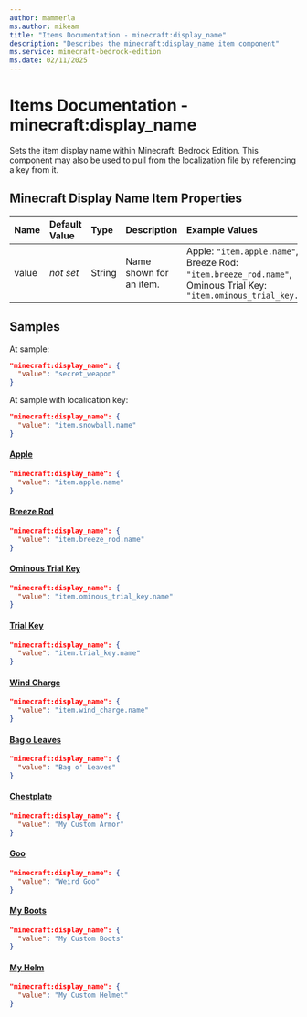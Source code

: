 ```yaml
---
author: mammerla
ms.author: mikeam
title: "Items Documentation - minecraft:display_name"
description: "Describes the minecraft:display_name item component"
ms.service: minecraft-bedrock-edition
ms.date: 02/11/2025 
---
```


# Items Documentation - minecraft:display_name

Sets the item display name within Minecraft: Bedrock Edition. This component may also be used to pull from the localization file by referencing a key from it.


## Minecraft Display Name Item Properties

|Name       |Default Value |Type |Description |Example Values |
|:----------|:-------------|:----|:-----------|:------------- |
| value | *not set* | String | Name shown for an item. | Apple: `"item.apple.name"`, Breeze Rod: `"item.breeze_rod.name"`, Ominous Trial Key: `"item.ominous_trial_key.name"` | 

## Samples

At sample: 

```json
"minecraft:display_name": {
  "value": "secret_weapon"
}
```

At sample with localication key: 

```json
"minecraft:display_name": {
  "value": "item.snowball.name"
}
```

#### [Apple](https://github.com/Mojang/bedrock-samples/tree/preview/behavior_pack/items/apple.json)


```json
"minecraft:display_name": {
  "value": "item.apple.name"
}
```

#### [Breeze Rod](https://github.com/Mojang/bedrock-samples/tree/preview/behavior_pack/items/breeze_rod.json)


```json
"minecraft:display_name": {
  "value": "item.breeze_rod.name"
}
```

#### [Ominous Trial Key](https://github.com/Mojang/bedrock-samples/tree/preview/behavior_pack/items/ominous_trial_key.json)


```json
"minecraft:display_name": {
  "value": "item.ominous_trial_key.name"
}
```

#### [Trial Key](https://github.com/Mojang/bedrock-samples/tree/preview/behavior_pack/items/trial_key.json)


```json
"minecraft:display_name": {
  "value": "item.trial_key.name"
}
```

#### [Wind Charge](https://github.com/Mojang/bedrock-samples/tree/preview/behavior_pack/items/wind_charge.json)


```json
"minecraft:display_name": {
  "value": "item.wind_charge.name"
}
```

#### [Bag o Leaves](https://github.com/microsoft/minecraft-samples/tree/main/creator_camp/behavior_packs/creator_camp/items/bag_o_leaves.json)


```json
"minecraft:display_name": {
  "value": "Bag o' Leaves"
}
```

#### [Chestplate](https://github.com/microsoft/minecraft-samples/tree/main/custom_items/behavior_packs/custom_item/items/chestplate.json)


```json
"minecraft:display_name": {
  "value": "My Custom Armor"
}
```

#### [Goo](https://github.com/microsoft/minecraft-samples/tree/main/custom_items/behavior_packs/custom_item/items/goo.json)


```json
"minecraft:display_name": {
  "value": "Weird Goo"
}
```

#### [My Boots](https://github.com/microsoft/minecraft-samples/tree/main/custom_items/behavior_packs/custom_item/items/my_boots.json)


```json
"minecraft:display_name": {
  "value": "My Custom Boots"
}
```

#### [My Helm](https://github.com/microsoft/minecraft-samples/tree/main/custom_items/behavior_packs/custom_item/items/my_helm.json)


```json
"minecraft:display_name": {
  "value": "My Custom Helmet"
}
```
